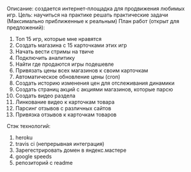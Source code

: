 Описание: создается интернет-площадка для продвижения любимых игр. 
Цель: научиться на практике решать практические задачи (Максимально приближенные к реальным) 
План работ (открыт для предложений):
1) Топ 15 игр, которые мне нравятся
2) Создать магазина с 15 карточками этих игр
3) Начать вести стримы на твиче
4) Подключить аналитику
5) Найти где продаются игры подешевле
6) Привязать цены всех магазинов к своим карточкам
7) Автоматическое обновление цены (cron)
8) Создать историю изменения цен для отслеживания динамики
9) Создать страниц акций с акциями магазинов, которые парсю
10) Создать видео раздела
11) Линкование видео к карточкам товара
12) Парсинг отзывов с различных сайтов
13) Привязка отзывов к карточкам товаров

Стэк технологий:
1) heroku
2) travis ci (непрерывная интеграция)
3) Зарегестрировать домен в яндекс.мастере
4) google speeds
5) репозиторий с readme
